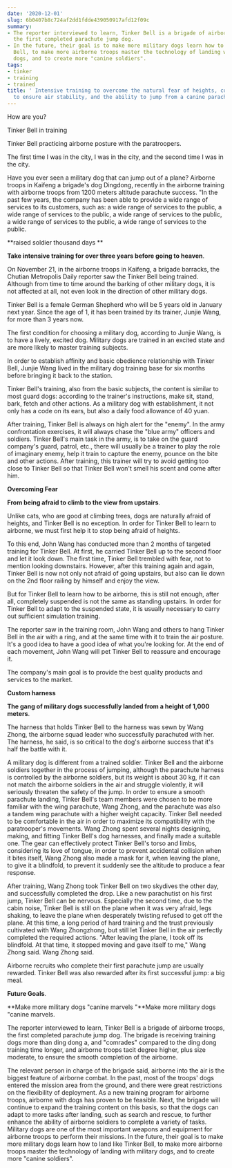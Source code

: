 ```yaml
---
date: '2020-12-01'
slug: 6b0407b8c724af2dd1fdde439050917afd12f09c
summary:
- The reporter interviewed to learn, Tinker Bell is a brigade of airborne troops,
  the first completed parachute jump dog.
- In the future, their goal is to make more military dogs learn how to land like Tinker
  Bell, to make more airborne troops master the technology of landing with military
  dogs, and to create more "canine soldiers".
tags:
- tinker
- training
- trained
title: ' Intensive training to overcome the natural fear of heights, customized harnesses
  to ensure air stability, and the ability to jump from a canine parachute. '
---
```


 How are you?

Tinker Bell in training

Tinker Bell practicing airborne posture with the paratroopers.

The first time I was in the city, I was in the city, and the second time I was in the city.

Have you ever seen a military dog that can jump out of a plane? Airborne troops in Kaifeng a brigade's dog Dingdong, recently in the airborne training with airborne troops from 1200 meters altitude parachute success. "In the past few years, the company has been able to provide a wide range of services to its customers, such as: a wide range of services to the public, a wide range of services to the public, a wide range of services to the public, a wide range of services to the public, a wide range of services to the public.

**raised soldier thousand days **

**Take intensive training for over three years before going to heaven**.

On November 21, in the airborne troops in Kaifeng, a brigade barracks, the Chutian Metropolis Daily reporter saw the Tinker Bell being trained. Although from time to time around the barking of other military dogs, it is not affected at all, not even look in the direction of other military dogs.

Tinker Bell is a female German Shepherd who will be 5 years old in January next year. Since the age of 1, it has been trained by its trainer, Junjie Wang, for more than 3 years now.

The first condition for choosing a military dog, according to Junjie Wang, is to have a lively, excited dog. Military dogs are trained in an excited state and are more likely to master training subjects.

In order to establish affinity and basic obedience relationship with Tinker Bell, Junjie Wang lived in the military dog training base for six months before bringing it back to the station.

Tinker Bell's training, also from the basic subjects, the content is similar to most guard dogs: according to the trainer's instructions, make sit, stand, bark, fetch and other actions. As a military dog with establishment, it not only has a code on its ears, but also a daily food allowance of 40 yuan.

After training, Tinker Bell is always on high alert for the "enemy". In the army confrontation exercises, it will always chase the "blue army" officers and soldiers. Tinker Bell's main task in the army, is to take on the guard company's guard, patrol, etc., there will usually be a trainer to play the role of imaginary enemy, help it train to capture the enemy, pounce on the bite and other actions. After training, this trainer will try to avoid getting too close to Tinker Bell so that Tinker Bell won't smell his scent and come after him.

**Overcoming Fear**

**From being afraid to climb to the view from upstairs**.

Unlike cats, who are good at climbing trees, dogs are naturally afraid of heights, and Tinker Bell is no exception. In order for Tinker Bell to learn to airborne, we must first help it to stop being afraid of heights.

To this end, John Wang has conducted more than 2 months of targeted training for Tinker Bell. At first, he carried Tinker Bell up to the second floor and let it look down. The first time, Tinker Bell trembled with fear, not to mention looking downstairs. However, after this training again and again, Tinker Bell is now not only not afraid of going upstairs, but also can lie down on the 2nd floor railing by himself and enjoy the view.

But for Tinker Bell to learn how to be airborne, this is still not enough, after all, completely suspended is not the same as standing upstairs. In order for Tinker Bell to adapt to the suspended state, it is usually necessary to carry out sufficient simulation training.

The reporter saw in the training room, John Wang and others to hang Tinker Bell in the air with a ring, and at the same time with it to train the air posture. It's a good idea to have a good idea of what you're looking for. At the end of each movement, John Wang will pet Tinker Bell to reassure and encourage it.

The company's main goal is to provide the best quality products and services to the market.

**Custom harness**

**The gang of military dogs successfully landed from a height of 1,000 meters**.

The harness that holds Tinker Bell to the harness was sewn by Wang Zhong, the airborne squad leader who successfully parachuted with her. The harness, he said, is so critical to the dog's airborne success that it's half the battle with it.

A military dog is different from a trained soldier. Tinker Bell and the airborne soldiers together in the process of jumping, although the parachute harness is controlled by the airborne soldiers, but its weight is about 30 kg, if it can not match the airborne soldiers in the air and struggle violently, it will seriously threaten the safety of the jump. In order to ensure a smooth parachute landing, Tinker Bell's team members were chosen to be more familiar with the wing parachute, Wang Zhong, and the parachute was also a tandem wing parachute with a higher weight capacity. Tinker Bell needed to be comfortable in the air in order to maximize its compatibility with the paratrooper's movements. Wang Zhong spent several nights designing, making, and fitting Tinker Bell's dog harnesses, and finally made a suitable one. The gear can effectively protect Tinker Bell's torso and limbs, considering its love of tongue, in order to prevent accidental collision when it bites itself, Wang Zhong also made a mask for it, when leaving the plane, to give it a blindfold, to prevent it suddenly see the altitude to produce a fear response.

After training, Wang Zhong took Tinker Bell on two skydives the other day, and successfully completed the drop. Like a new parachutist on his first jump, Tinker Bell can be nervous. Especially the second time, due to the cabin noise, Tinker Bell is still on the plane when it was very afraid, legs shaking, to leave the plane when desperately twisting refused to get off the plane. At this time, a long period of hard training and the trust previously cultivated with Wang Zhongzhong, but still let Tinker Bell in the air perfectly completed the required actions. "After leaving the plane, I took off its blindfold. At that time, it stopped moving and gave itself to me," Wang Zhong said. Wang Zhong said.

Airborne recruits who complete their first parachute jump are usually rewarded. Tinker Bell was also rewarded after its first successful jump: a big meal.

**Future Goals**.

**Make more military dogs "canine marvels "**Make more military dogs "canine marvels.

The reporter interviewed to learn, Tinker Bell is a brigade of airborne troops, the first completed parachute jump dog. The brigade is receiving training dogs more than ding dong a, and "comrades" compared to the ding dong training time longer, and airborne troops tacit degree higher, plus size moderate, to ensure the smooth completion of the airborne.

The relevant person in charge of the brigade said, airborne into the air is the biggest feature of airborne combat. In the past, most of the troops' dogs entered the mission area from the ground, and there were great restrictions on the flexibility of deployment. As a new training program for airborne troops, airborne with dogs has proven to be feasible. Next, the brigade will continue to expand the training content on this basis, so that the dogs can adapt to more tasks after landing, such as search and rescue, to further enhance the ability of airborne soldiers to complete a variety of tasks. Military dogs are one of the most important weapons and equipment for airborne troops to perform their missions. In the future, their goal is to make more military dogs learn how to land like Tinker Bell, to make more airborne troops master the technology of landing with military dogs, and to create more "canine soldiers".

 
        